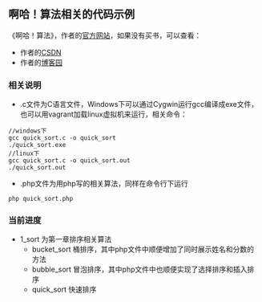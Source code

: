 ## 啊哈！算法相关的代码示例 ##
《啊哈！算法》，作者的[官方网站](http://www.ahalei.com/)，如果没有买书，可以查看：
- 作者的[CSDN](http://blog.csdn.net/ahalei)
- 作者的[博客园](http://www.cnblogs.com/ahalei/)

### 相关说明 ###
- .c文件为C语言文件，Windows下可以通过Cygwin运行gcc编译成exe文件，也可以用vagrant加载linux虚拟机来运行，相关命令：
```
//windows下
gcc quick_sort.c -o quick_sort
./quick_sort.exe
//linux下
gcc quick_sort.c -o quick_sort.out
./quick_sort.out
```
- .php文件为用php写的相关算法，同样在命令行下运行
```
php quick_sort.php
```

### 当前进度 ###
- 1_sort 为第一章排序相关算法
    - bucket_sort 桶排序，其中php文件中顺便增加了同时展示姓名和分数的方法
    - bubble_sort 冒泡排序，其中php文件中也顺便实现了选择排序和插入排序
    - quick_sort  快速排序
